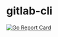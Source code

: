 gitlab-cli
=========

[![Go Report Card](https://goreportcard.com/badge/github.com/mosteroid/gitlab-cli)](https://goreportcard.com/report/github.com/mosteroid/gitlab-cli)
